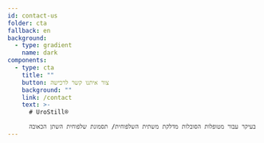 ```yaml
---
id: contact-us
folder: cta
fallback: en
background:
  - type: gradient
    name: dark
components:
  - type: cta
    title: ""
    button: צור איתנו קשר לרכישה
    background: ""
    link: /contact
    text: >-
      # UroStill®

      מכשיר עזר להחדרה עצמית לשלפוחית השתן. פותח בעיקר עבור מטופלות הסובלות מדלקת משתית השלפוחית/ תסמונת שלפוחית השתן הכאובה.
---
```

